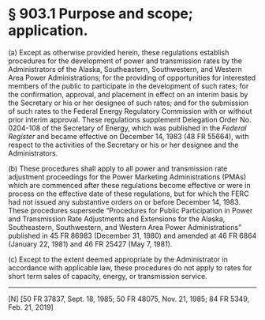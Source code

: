 # § 903.1   Purpose and scope; application.

(a) Except as otherwise provided herein, these regulations establish procedures for the development of power and transmission rates by the Administrators of the Alaska, Southeastern, Southwestern, and Western Area Power Administrations; for the providing of opportunities for interested members of the public to participate in the development of such rates; for the confirmation, approval, and placement in effect on an interim basis by the Secretary or his or her designee of such rates; and for the submission of such rates to the Federal Energy Regulatory Commission with or without prior interim approval. These regulations supplement Delegation Order No. 0204-108 of the Secretary of Energy, which was published in the _Federal Register_ and became effective on December 14, 1983 (48 FR 55664), with respect to the activities of the Secretary or his or her designee and the Administrators.


(b) These procedures shall apply to all power and transmission rate adjustment proceedings for the Power Marketing Administrations (PMAs) which are commenced after these regulations become effective or were in process on the effective date of these regulations, but for which the FERC had not issued any substantive orders on or before December 14, 1983. These procedures supersede “Procedures for Public Participation in Power and Transmission Rate Adjustments and Extensions for the Alaska, Southeastern, Southwestern, and Western Area Power Administrations” published in 45 FR 86983 (December 31, 1980) and amended at 46 FR 6864 (January 22, 1981) and 46 FR 25427 (May 7, 1981).


(c) Except to the extent deemed appropriate by the Administrator in accordance with applicable law, these procedures do not apply to rates for short term sales of capacity, energy, or transmission service.



---

[N] [50 FR 37837, Sept. 18, 1985; 50 FR 48075, Nov. 21, 1985; 84 FR 5349, Feb. 21, 2019]




